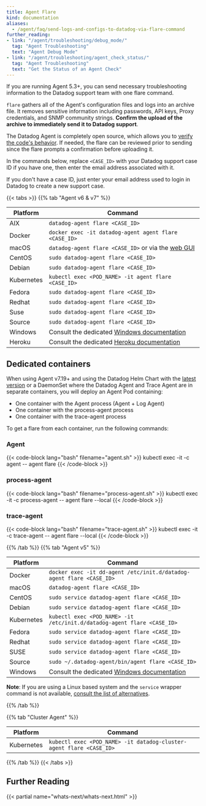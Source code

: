```yaml
---
title: Agent Flare
kind: documentation
aliases:
  - /agent/faq/send-logs-and-configs-to-datadog-via-flare-command
further_reading:
- link: "/agent/troubleshooting/debug_mode/"
  tag: "Agent Troubleshooting"
  text: "Agent Debug Mode"
- link: "/agent/troubleshooting/agent_check_status/"
  tag: "Agent Troubleshooting"
  text: "Get the Status of an Agent Check"
---
```


If you are running Agent 5.3+, you can send necessary troubleshooting information to the Datadog support team with one flare command.

`flare` gathers all of the Agent's configuration files and logs into an archive file. It removes sensitive information including passwords, API keys, Proxy credentials, and SNMP community strings. **Confirm the upload of the archive to immediately send it to Datadog support**.

The Datadog Agent is completely open source, which allows you to [verify the code's behavior][1]. If needed, the flare can be reviewed prior to sending since the flare prompts a confirmation before uploading it.

In the commands below, replace `<CASE_ID>` with your Datadog support case ID if you have one, then enter the email address associated with it.

If you don't have a case ID, just enter your email address used to login in Datadog to create a new support case.

{{< tabs >}}
{{% tab "Agent v6 & v7" %}}

| Platform   | Command                                                 |
|------------|---------------------------------------------------------|
| AIX        | `datadog-agent flare <CASE_ID>`                         |
| Docker     | `docker exec -it datadog-agent agent flare <CASE_ID>`   |
| macOS      | `datadog-agent flare <CASE_ID>` or via the [web GUI][1] |
| CentOS     | `sudo datadog-agent flare <CASE_ID>`                    |
| Debian     | `sudo datadog-agent flare <CASE_ID>`                    |
| Kubernetes | `kubectl exec <POD_NAME> -it agent flare <CASE_ID>`     |
| Fedora     | `sudo datadog-agent flare <CASE_ID>`                    |
| Redhat     | `sudo datadog-agent flare <CASE_ID>`                    |
| Suse       | `sudo datadog-agent flare <CASE_ID>`                    |
| Source     | `sudo datadog-agent flare <CASE_ID>`                    |
| Windows    | Consult the dedicated [Windows documentation][2]        |
| Heroku     | Consult the dedicated [Heroku documentation][3]         |

## Dedicated containers

When using Agent v7.19+ and using the Datadog Helm Chart with the [latest version][4] or a DaemonSet where the Datadog Agent and Trace Agent are in separate containers, you will deploy an Agent Pod containing:

* One container with the Agent process (Agent + Log Agent)
* One container with the process-agent process
* One container with the trace-agent process

To get a flare from each container, run the following commands:

### Agent

{{< code-block lang="bash" filename="agent.sh" >}}
kubectl exec -it <agent-pod-name> -c agent -- agent flare <case-id>
{{< /code-block >}}

### process-agent

{{< code-block lang="bash" filename="process-agent.sh" >}}
kubectl exec -it <agent-pod-name> -c process-agent -- agent flare <case-id> --local
{{< /code-block >}}

### trace-agent

{{< code-block lang="bash" filename="trace-agent.sh" >}}
kubectl exec -it <agent-pod-name> -c trace-agent -- agent flare <case-id> --local
{{< /code-block >}}

[1]: /agent/basic_agent_usage/#gui
[2]: /agent/basic_agent_usage/windows/#agent-v6
[3]: /agent/faq/heroku-troubleshooting/#send-a-flare
[4]: https://github.com/helm/charts/blob/master/stable/datadog/CHANGELOG.md
{{% /tab %}}
{{% tab "Agent v5" %}}

| Platform   | Command                                                                 |
|------------|-------------------------------------------------------------------------|
| Docker     | `docker exec -it dd-agent /etc/init.d/datadog-agent flare <CASE_ID>`    |
| macOS      | `datadog-agent flare <CASE_ID>`                                         |
| CentOS     | `sudo service datadog-agent flare <CASE_ID>`                            |
| Debian     | `sudo service datadog-agent flare <CASE_ID>`                            |
| Kubernetes | `kubectl exec <POD_NAME> -it /etc/init.d/datadog-agent flare <CASE_ID>` |
| Fedora     | `sudo service datadog-agent flare <CASE_ID>`                            |
| Redhat     | `sudo service datadog-agent flare <CASE_ID>`                            |
| SUSE       | `sudo service datadog-agent flare <CASE_ID>`                            |
| Source     | `sudo ~/.datadog-agent/bin/agent flare <CASE_ID>`                       |
| Windows    | Consult the dedicated [Windows documentation][1]                        |

**Note**: If you are using a Linux based system and the `service` wrapper command is not available, [consult the list of alternatives][2].

[1]: /agent/basic_agent_usage/windows/#agent-v5
[2]: /agent/faq/agent-v6-changes/?tab=linux#service-lifecycle-commands
{{% /tab %}}

{{% tab "Cluster Agent" %}}

| Platform   | Command                                                             |
|------------|---------------------------------------------------------------------|
| Kubernetes | `kubectl exec <POD_NAME> -it datadog-cluster-agent flare <CASE_ID>` |

{{% /tab %}}
{{< /tabs >}}

## Further Reading

{{< partial name="whats-next/whats-next.html" >}}

[1]: https://github.com/DataDog/dd-agent/blob/master/utils/flare.py
